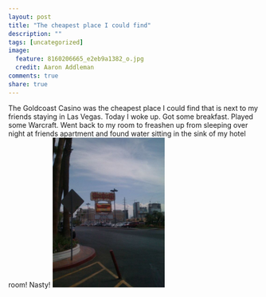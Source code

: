 ```yaml
---
layout: post
title: "The cheapest place I could find"
description: ""
tags: [uncategorized]
image:
  feature: 8160206665_e2eb9a1382_o.jpg
  credit: Aaron Addleman
comments: true
share: true
---
```



<p>The Goldcoast Casino was the cheapest place I could find that is next to my friends staying in Las Vegas. Today I woke up. Got some breakfast. Played some Warcraft. Went back to my room to freashen up from sleeping over night at friends apartment and found water sitting in the sink of my hotel room! Nasty!
<a href="/assets/files/p-640-480-2435642f-674c-4817-ae03-569f6e4d2a73.jpeg"><img class="alignnone size-full wp-image-364" src="/assets/files/p-640-480-2435642f-674c-4817-ae03-569f6e4d2a73.jpeg" alt="photo" width="225" height="300" href="/assets/files/p-640-480-2435642f-674c-4817-ae03-569f6e4d2a73.jpeg"></a></p>

